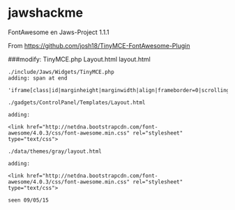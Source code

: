 jawshackme
==========

FontAwesome en Jaws-Project 1.1.1

From https://github.com/josh18/TinyMCE-FontAwesome-Plugin


###modify: TinyMCE.php Layout.html layout.html

````
./include/Jaws/Widgets/TinyMCE.php
adding: span at end

'iframe[class|id|marginheight|marginwidth|align|frameborder=0|scrolling|align|name|src|height|width|span]';

./gadgets/ControlPanel/Templates/Layout.html

adding:

<link href="http://netdna.bootstrapcdn.com/font-awesome/4.0.3/css/font-awesome.min.css" rel="stylesheet" type="text/css">

./data/themes/gray/layout.html

adding:

<link href="http://netdna.bootstrapcdn.com/font-awesome/4.0.3/css/font-awesome.min.css" rel="stylesheet" type="text/css">

seen 09/05/15
````
